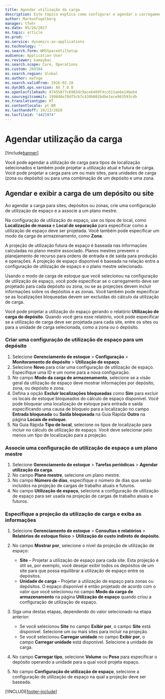 ```yaml
---
title: Agendar utilização da carga
description: Este tópico explica como configurar e agendar o carregamento para um depósito.
author: MarkusFogelberg
manager: tfehr
ms.date: 05/26/2017
ms.topic: article
ms.prod: ''
ms.service: dynamics-ax-applications
ms.technology: ''
ms.search.form: WMSSpaceUtilSetup
audience: Application User
ms.reviewer: kamaybac
ms.search.scope: Core, Operations
ms.custom: 269384
ms.search.region: Global
ms.author: mafoge
ms.search.validFrom: 2016-02-28
ms.dyn365.ops.version: AX 7.0.0
ms.openlocfilehash: 87455077c69834c9ace6409f4cc611ae6e14beb4
ms.sourcegitcommit: 199848e78df5cb7c439b001bdbe1ece963593cdb
ms.translationtype: HT
ms.contentlocale: pt-BR
ms.lasthandoff: 10/13/2020
ms.locfileid: "4421974"
---
```

# <a name="schedule-load-utilization"></a>Agendar utilização da carga

[!include[banner](../includes/banner.md)]

Você pode agendar a utilização de carga para tipos de localização selecionados e também pode projetar a utilização atual e futura de carga. Você pode projetar a carga para um ou mais sites, para unidades de carga (zona ou depósito) ou para uma combinação de um depósito e uma zona.

## <a name="schedule-and-view-the-load-for-a-warehouse-or-site"></a>Agendar e exibir a carga de um depósito ou site

Ao agendar a carga para sites, depósitos ou zonas, crie uma configuração de utilização de espaço e a associe a um plano mestre.

Na configuração de utilização do espaço, use os tipos de local, como **Localização de massa** e **Local de separação** para especificar como a utilização de espaço deve ser projetada. Você também pode especificar um modo da carga de armazenamento, como **Zona**.

A projeção de utilização futura de espaço é baseada nas informações calculadas no plano mestre associado. Planos mestres preveem o planejamento de recurso para ordens de entrada e de saída para produção e operações. A projeção de espaço disponível é baseada na relação entre a configuração de utilização de espaço e o plano mestre selecionado.

Usando o modo de carga de estoque que você selecionou na configuração de utilização de espaço, você pode especificar se o carregamento deve ser projetado para cada depósito ou zona, ou se as projeções devem incluir informações sobre os depósitos e as zonas. Você também pode especificar se as localizações bloqueadas devem ser excluídas do cálculo da utilização de carga.

Você pode projetar a utilização do espaço gerando o relatório **Utilização de carga do depósito**. Quando você gera esse relatório, você pode especificar se a utilização de carga deve ser projetada para cada site, entre os sites ou para a unidade de carga selecionada, como a zona ou o depósito.

### <a name="create-a-space-utilization-setup-for-a-warehouse"></a>Criar uma configuração de utilização de espaço para um depósito

1. Selecione **Gerenciamento de estoque** \> **Configuração** \> **Monitoramento de depósito** \> **Utilização de espaço**.
2. Selecione **Novo** para criar uma configuração de utilização de espaço. Especifique uma ID e um nome para a nova configuração.
3. No campo **Modo da carga de armazenamento**, selecione se a visão geral da utilização de espaço deve mostrar informações por depósito, zona, ou depósito e zona.
4. Defina a opção **Excluir localizações bloqueadas** como **Sim** para excluir os locais de estoque bloqueados do cálculo de espaço disponível. Você pode bloquear uma localização de estoque para entrada e saída especificando uma causa de bloqueio para a localização no campo **Entrada bloqueada** ou **Saída bloqueada** na Guia Rápida **Outro** na página **Locais de estoque**.
5. Na Guia Rápida **Tipo de local**, selecione os tipos de localização para incluir no cálculo de utilização de espaço. Você deve selecionar pelo menos um tipo de localização para a projeção.

### <a name="associate-a-space-utilization-setup-with-a-master-plan"></a>Associe uma configuração de utilização de espaço a um plano mestre

1. Selecione **Gerenciamento de estoque** \> **Tarefas periódicas** \> **Agendar utilização da carga**.
2. No campo **Plano mestre**, selecione um plano mestre.
3. No campo **Número de dias**, especifique o número de dias que serão incluídos na projeção de cargas de trabalho atuais e futuros.
4. No campo **Utilização de espaço**, selecione a configuração de utilização de espaço para ser usada na projeção de cargas de trabalho atuais e futuros.

### <a name="specify-the-load-utilization-projection-and-view-information"></a>Especifique a projeção da utilização de carga e exiba as informações

1. Selecione **Gerenciamento de estoque** \> **Consultas e relatórios** \> **Relatórios de estoque físico** \> **Utilização de custo indireto de depósito**.
2. No campo **Mostrar por**, selecione o nível da projeção de utilização de espaço:

    - **Site** – Projetar a utilização de espaço para cada site. Esta projeção é útil se, por exemplo, você desejar exibir todos os depósitos de um site para que possa equilibrar a utilização de espaço entre os depósitos.
    - **Unidade de carga** – Projetar a utilização de espaço para zonas ou depósitos. O espaço disponível é então projetado de acordo com o valor que você selecionou no campo **Modo da carga de armazenamento** na página **Utilização de espaço** quando criou a configuração de utilização de espaço.

3. Siga uma destas etapas, dependendo do valor selecionado na etapa anterior:

    - Se você selecionou **Site** no campo **Exibir por**, o campo **Site** está disponível. Selecione um ou mais sites para incluir na projeção.
    - Se você selecionou **Carregar unidade** no campo **Exibir por**, o campo **Carregar unidade** está disponível. Selecione a unidade de carga.

4. No campo **Carregar tipo**, selecione **Volume** ou **Peso** para especificar o depósito operando a unidade para a qual você projeta espaço.
5. No campo **Configuração de utilização de espaço**, selecione a configuração de utilização de espaço na qual a projeção deve ser baseada.


[!INCLUDE[footer-include](../../includes/footer-banner.md)]